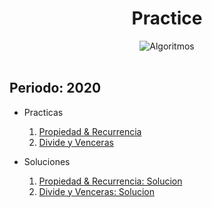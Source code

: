 <h1 align="center">Practice</h1>
<div align="center">
  <img src="https://img.shields.io/badge/Practice-Algorithms-yellow" alt="Algoritmos">
  <br><br>
</div>
  
  
## Periodo: 2020
- Practicas

  1. [Propiedad & Recurrencia](https://github.com/BrandPM18/Algorithms/blob/master/Practicas/Practica_2_Preguntas.pdf)
  2. [Divide y Venceras]()

- Soluciones

  1. [Propiedad & Recurrencia: Solucion](https://github.com/BrandPM18/Algorithms/blob/master/Practicas/Practica_2.pdf)
  2. [Divide y Venceras: Solucion](https://github.com/BrandPM18/Algorithms/blob/master/Practicas/Practica_3.pdf)
